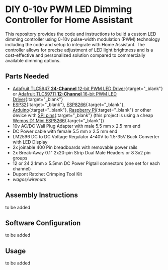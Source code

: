 # DIY 0-10v PWM LED Dimming Controller for Home Assistant 

This repository provides the code and instructions to build a custom LED dimming controller using 0-10v pulse-width modulation (PWM) technology including the code and setup to integrate with Home Assistant. The controller allows for precise adjustment of LED light brightness and is a cost-effective and personalized solution compared to commercially available dimming options.

## Parts Needed
- [Adafruit TLC5947 **24-Channel** 12-bit PWM LED Driver](https://www.adafruit.com/product/1429){:target="_blank"}
or [Adafruit TLC59711 **12-Channel** 16-bit PWM LED Driver](https://www.adafruit.com/product/3995){:target="_blank"}
- [ESP32](https://www.google.com/search?q=ESP32+development+boards){:target="_blank"}, [ESP8266](https://www.google.com/search?q=ESP8266+development+boards){:target="_blank"}, [Arduino](https://www.google.com/search?q=arduino+development+boards){:target="_blank"}, [Raspberry Pi](https://www.google.com/search?q=raspberry-pi){:target="_blank"} or other device with [SPI pins](https://www.google.com/search?q=spi+pins){:target="_blank"} (this project is using a cheap [Wemos D1 Mini ESP8266](https://www.google.com/search?q=wemos+mini+d1){:target="_blank"})
- 10v AC/DC Wall Plug Adapter with male 5.5 mm x 2.5 mm end
- DC Power cable with female 5.5 mm x 2.5 mm end
- LM2596 DC to DC Voltage Regulator 4-40V to 1.5-35V Buck Converter with LED Display
- 2x joinable 400 Pin breadboards with removable power rails
- 2x Break-Away 0.1" 2x20-pin Strip Dual Male Headers or 8 3x2 pin groups
- 12 or 24 2.1mm x 5.5mm DC Power Pigtail connectors (one set for each channel)
- Dupont Ratchet Crimping Tool Kit
- _wagos/wirenuts_

## Assembly Instructions
to be added

## Software Configuration
to be added

## Usage
to be added
